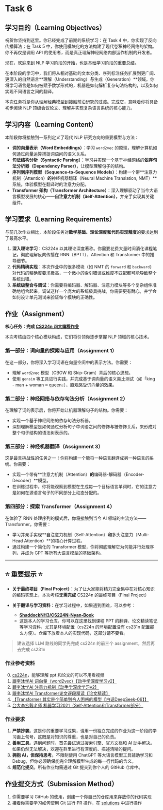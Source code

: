 # Task 6

## 学习目的（Learning Objectives）

祝贺你坚持到这里。你已经完成了前期的系统学习：在 Task 4 中，你实现了反向传播算法；在 Task 5 中，你使用模块化的方法构建了现代卷积神经网络的架构。你不再仅是调用 API 的使用者，而是真正理解神经网络内部运作机制的开发者。

现在，欢迎来到 NLP 学习阶段的开始，也是基础学习阶段的重要总结。

在本阶段的学习中，我们将从相对基础的文本分类、序列标注任务扩展到更广阔、更深入的自然语言**理解（Understanding）**与**生成（Generation）**领域。你将学习语言是如何被赋予数学形式的，机器是如何解析复杂句法结构的，以及如何实现不同语言之间的翻译。

本次任务将是你从理解经典模型到接触前沿研究的过渡。完成它，意味着你将具备初步阅读 NLP 顶级会议论文、理解并实现复杂语言系统的核心能力。

## 学习内容（Learning Content）

本阶段你将接触到一系列定义了现代 NLP 研究方向的重要模型与方法：

* **词的向量表示（Word Embeddings）**：学习 `word2vec` 的原理，理解计算机如何通过向量运算捕捉词语间的语义关系。
* **句法结构分析（Syntactic Parsing）**：学习并实现一个基于神经网络的**依存句法分析器（Dependency Parser）**，让模型理解句子的结构。
* **序列到序列模型（Sequence-to-Sequence Models）**：构建一个带**注意力机制（Attention）**的**神经机器翻译（Neural Machine Translation, NMT）**系统，体验模型在翻译时的注意力分配。
* **Transformer 架构（Transformer Architecture）**：深入理解驱动了当今大语言模型发展的核心——**自注意力机制（Self-Attention）**，并亲手实现其关键组件。

## 学习要求（Learning Requirements）

与前几次作业相比，本阶段任务对**数学基础、理论深度和代码实现精度**的要求达到了最高水平。

1. **深入理论学习**：CS224n 以其理论深度著称。你需要花费大量时间消化课程笔记，彻底理解反向传播在 RNN（BPTT）、Attention 和 Transformer 中的推导细节。
2. **代码精确实现**：本次作业中的很多模块（如 NMT 的 `forward` 和 `backward`）对代码的精确度要求极高，一个微小的索引错误或维度不匹配都可能导致整个系统出错。
3. **系统级整合与调试**：你需要将编码器、解码器、注意力模块等多个复杂组件准确地组合起来。调试这样一个庞大的系统极具挑战，你需要更有耐心，并学会如何设计单元测试来验证每个模块的正确性。

## 作业（Assignment）

**核心任务：完成 [CS224n 四大编程作业](https://web.stanford.edu/class/cs224n/)**

本次考核由四个核心模块构成，它们将引领你逐步掌握 NLP 领域的核心技术。

### **第一部分：词向量的探索与应用（Assignment 1）**

在这一部分，你将深入学习词语在向量空间中的表示方法。你需要：

* 理解 `word2vec` 模型（CBOW 和 Skip-Gram）背后的核心思想。
* 使用 `gensim` 等工具进行实践，并完成基于词向量的语义类比测试（如「king - man + woman ≈ queen」），直观感受词向量的效果。

### **第二部分：神经网络与依存句法分析（Assignment 2）**

在理解了词的表示后，你将开始让机器理解句子的结构。你需要：

* 实现一个基于神经网络的依存句法分析器。
* 深刻理解模型是如何通过分析句子中词语之间的修饰与被修饰关系，来形成对整个句子结构的语法树表示的。

### **第三部分：神经机器翻译（Assignment 3）**

这是最具挑战性的任务之一！你将构建一个能将一种语言翻译成另一种语言的系统。你需要：

* 实现一个带有**注意力机制（Attention）**的**编码器-解码器（Encoder-Decoder）**模型。
* 在训练过程中，你将能观察到模型在生成每一个目标语言单词时，它的注意力是如何在源语言句子的不同部分上动态分配的。

### **第四部分：探索 Transformer（Assignment 4）**

在体验了 RNN 处理序列的模式后，你将接触到当今 AI 领域的主流方法——Transformer。你需要：

* 学习并亲手实现**自注意力机制（Self-Attention）**和**多头注意力（Multi-Head Attention）**的核心计算过程。
* 通过构建一个简化的 Transformer 模型，你将彻底理解它为何能并行处理序列，并成为 GPT 等所有大语言模型的基础架构。

---

## ⭐ 重要提示 ⭐

* **关于最终项目（Final Project）**：为了让大家能将精力完全集中在对核心知识的编码实现上，本次考核**无需完成** CS224n 的最终项目（Final Project）
* **关于翻译与学习资料**：在学习过程中，如果遇到困难，可以参考：

  * **[ShaddockNH3/CS224N-Nyan-Book](https://github.com/ShaddockNH3/CS224N-Nyan-Book)**
  * 这是本人的学习仓库，你可以在这里找到课程 PPT 的翻译、论文精读笔记等学习资料，尤其是环境配置（cs224n 的环境配置没有 cs231n 配置那么方便）。仓库下放着本人的实现代码，这部分请不要看。

> 建议选择 LLM 路线的同学先完成 cs224n 的前三个 assignment，然后再去完成 cs231n

### **作业参考资料**

0. [cs224n](https://www.bilibili.com/video/BV1vQMBz6EvP/?spm_id_from=333.337.search-card.all.click&vd_source=0272bb7dd0d8d9302c55fc082442b9e3)，能够理解 ppt 和论文的可以不用看视频
1. [跟李沐学AI 词向量（word2vec）【动手学深度学习v2】](https://www.bilibili.com/video/BV1sY4y1572C/)
2. [跟李沐学AI 注意力机制【动手学深度学习v2】](https://www.bilibili.com/video/BV1ui4y1j783/)
3. [跟李沐学AI Transformer论文逐段精读【论文精读】](https://www.bilibili.com/video/BV1pu411o7BE/)
4. [【Transformer 其实是个简单到令人困惑的模型【白话DeepSeek-06】】](https://www.bilibili.com/video/BV1C3dqYxE3q/)
5. [台大李宏毅老师 机器学习2021（Self-Attention和Transformer部分）](https://www.bilibili.com/video/BV1JA411X76s?p=65)

### **作业要求**

1. **严禁抄袭**。这是你的重要学习成果，请用一份独立完成的作业为这一阶段的学习画上句号，这既是对知识的尊重，也是对自己的负责。
2. **善用工具**。遇到问题时，首先尝试通过搜索引擎、官方文档和 AI 助手解决。如果仍然无法解决，欢迎在群里进行有深度的、描述清晰的提问。
3. **拥抱 AI，但保持思考**。不限制使用 ChatGPT 等大语言模型工具辅助学习和 Debug，但你必须确保能完全理解模型生成的每一行代码的含义。
4. **规范化提交**。所有作业均需通过 Git 提交到你个人的 GitHub 仓库中。

## 作业提交方式（Submission Method）

1. 你需要学习 GitHub 的使用，创建一个你自己的仓库用来存放你的代码实现
2. 接着你需要学习如何使用 Git 进行 PR 操作，在 [solutions](https://github.com/west2-online-reserve/collection-ai) 中进行操作
